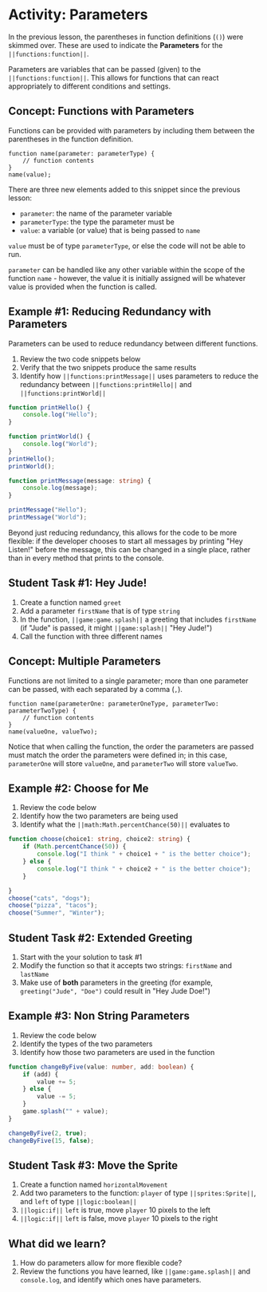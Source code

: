# Activity: Parameters

In the previous lesson, the parentheses in function definitions (``()``) were skimmed over. These are used to indicate the **Parameters** for the ``||functions:function||``.

Parameters are variables that can be passed (given) to the ``||functions:function||``. This allows for functions that can react appropriately to different conditions and settings.

## Concept: Functions with Parameters

Functions can be provided with parameters by including them between the parentheses in the function definition.

```typescript-ignore
function name(parameter: parameterType) {
    // function contents
}
name(value);
```

There are three new elements added to this snippet since the previous lesson:

* ``parameter``: the name of the parameter variable
* ``parameterType``: the type the parameter must be
* ``value``: a variable (or value) that is being passed to ``name``

``value`` must be of type ``parameterType``, or else the code will not be able to run.

``parameter`` can be handled like any other variable within the scope of the function ``name`` - however, the value it is initially assigned will be whatever value is provided when the function is called.

## Example #1: Reducing Redundancy with Parameters

Parameters can be used to reduce redundancy between different functions.

1. Review the two code snippets below
2. Verify that the two snippets produce the same results
3. Identify how ``||functions:printMessage||`` uses parameters to reduce the redundancy between ``||functions:printHello||`` and ``||functions:printWorld||``

```typescript
function printHello() {
    console.log("Hello");
}

function printWorld() {
    console.log("World");
}
printHello();
printWorld();
```

```typescript
function printMessage(message: string) {
    console.log(message);
}

printMessage("Hello");
printMessage("World");
```

Beyond just reducing redundancy, this allows for the code to be more flexible: if the developer chooses to start all messages by printing "Hey Listen!" before the message, this can be changed in a single place, rather than in every method that prints to the console.

## Student Task #1: Hey Jude!

1. Create a function named ``greet``
2. Add a parameter ``firstName`` that is of type ``string``
3. In the function, ``||game:game.splash||`` a greeting that includes ``firstName`` (if "Jude" is passed, it might ``||game:splash||`` "Hey Jude!")
4. Call the function with three different names

## Concept: Multiple Parameters

Functions are not limited to a single parameter; more than one parameter can be passed, with each separated by a comma (``,``).

```typescript-ignore
function name(parameterOne: parameterOneType, parameterTwo: parameterTwoType) {
    // function contents
}
name(valueOne, valueTwo);
```

Notice that when calling the function, the order the parameters are passed must match the order the parameters were defined in; in this case, ``parameterOne`` will store ``valueOne``, and ``parameterTwo`` will store ``valueTwo``.

## Example #2: Choose for Me

1. Review the code below
2. Identify how the two parameters are being used
3. Identify what the ``||math:Math.percentChance(50)||`` evaluates to

```typescript
function choose(choice1: string, choice2: string) {
    if (Math.percentChance(50)) {
        console.log("I think " + choice1 + " is the better choice");
    } else {
        console.log("I think " + choice2 + " is the better choice");
    }

}
choose("cats", "dogs");
choose("pizza", "tacos");
choose("Summer", "Winter");
```

## Student Task #2: Extended Greeting

1. Start with the your solution to task #1
2. Modify the function so that it accepts two strings: ``firstName`` and ``lastName``
3. Make use of **both** parameters in the greeting (for example, ``greeting("Jude", "Doe")`` could result in "Hey Jude Doe!")

## Example #3: Non String Parameters

1. Review the code below
2. Identify the types of the two parameters
3. Identify how those two parameters are used in the function

```typescript
function changeByFive(value: number, add: boolean) {
    if (add) {
        value += 5;
    } else {
        value -= 5;
    }
    game.splash("" + value);
}

changeByFive(2, true);
changeByFive(15, false);
```

## Student Task #3: Move the Sprite

1. Create a function named ``horizontalMovement``
2. Add two parameters to the function: ``player`` of type ``||sprites:Sprite||``, and ``left`` of type ``||logic:boolean||``
3. ``||logic:if||`` ``left`` is true, move ``player`` 10 pixels to the left
4. ``||logic:if||`` ``left`` is false, move ``player`` 10 pixels to the right

## What did we learn?

1. How do parameters allow for more flexible code?
2. Review the functions you have learned, like ``||game:game.splash||`` and ``console.log``, and identify which ones have parameters.
